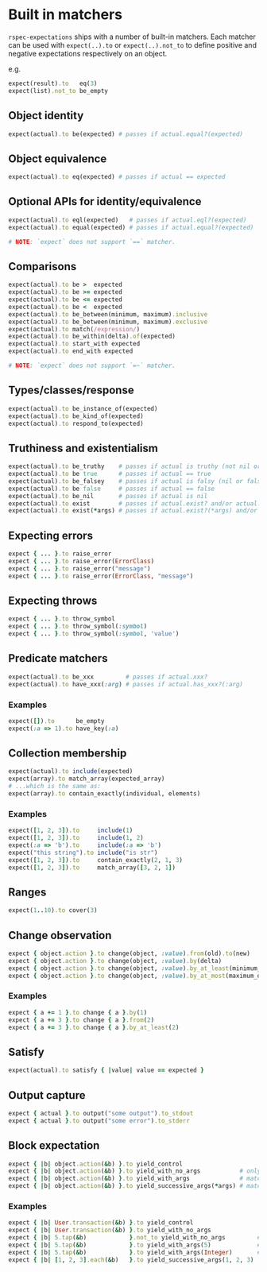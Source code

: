 # Built in matchers

`rspec-expectations` ships with a number of built-in matchers. Each matcher can be used
with `expect(..).to` or `expect(..).not_to` to define positive and negative expectations
respectively on an object.

e.g.

```ruby
expect(result).to   eq(3)
expect(list).not_to be_empty
```

## Object identity

```ruby
expect(actual).to be(expected) # passes if actual.equal?(expected)
```

## Object equivalence

```ruby
expect(actual).to eq(expected) # passes if actual == expected
```

## Optional APIs for identity/equivalence

```ruby
expect(actual).to eql(expected)   # passes if actual.eql?(expected)
expect(actual).to equal(expected) # passes if actual.equal?(expected)

# NOTE: `expect` does not support `==` matcher.
```

## Comparisons

```ruby
expect(actual).to be >  expected
expect(actual).to be >= expected
expect(actual).to be <= expected
expect(actual).to be <  expected
expect(actual).to be_between(minimum, maximum).inclusive
expect(actual).to be_between(minimum, maximum).exclusive
expect(actual).to match(/expression/)
expect(actual).to be_within(delta).of(expected)
expect(actual).to start_with expected
expect(actual).to end_with expected

# NOTE: `expect` does not support `=~` matcher.
```

## Types/classes/response

```ruby
expect(actual).to be_instance_of(expected)
expect(actual).to be_kind_of(expected)
expect(actual).to respond_to(expected)
```

## Truthiness and existentialism

```ruby
expect(actual).to be_truthy    # passes if actual is truthy (not nil or false)
expect(actual).to be true      # passes if actual == true
expect(actual).to be_falsey    # passes if actual is falsy (nil or false)
expect(actual).to be false     # passes if actual == false
expect(actual).to be_nil       # passes if actual is nil
expect(actual).to exist        # passes if actual.exist? and/or actual.exists? are truthy
expect(actual).to exist(*args) # passes if actual.exist?(*args) and/or actual.exists?(*args) are truthy
```

## Expecting errors

```ruby
expect { ... }.to raise_error
expect { ... }.to raise_error(ErrorClass)
expect { ... }.to raise_error("message")
expect { ... }.to raise_error(ErrorClass, "message")
```

## Expecting throws

```ruby
expect { ... }.to throw_symbol
expect { ... }.to throw_symbol(:symbol)
expect { ... }.to throw_symbol(:symbol, 'value')
```

## Predicate matchers

```ruby
expect(actual).to be_xxx         # passes if actual.xxx?
expect(actual).to have_xxx(:arg) # passes if actual.has_xxx?(:arg)
```

### Examples

```ruby
expect([]).to      be_empty
expect(:a => 1).to have_key(:a)
```

## Collection membership

```ruby
expect(actual).to include(expected)
expect(array).to match_array(expected_array)
# ...which is the same as:
expect(array).to contain_exactly(individual, elements)
```

### Examples

```ruby
expect([1, 2, 3]).to     include(1)
expect([1, 2, 3]).to     include(1, 2)
expect(:a => 'b').to     include(:a => 'b')
expect("this string").to include("is str")
expect([1, 2, 3]).to     contain_exactly(2, 1, 3)
expect([1, 2, 3]).to     match_array([3, 2, 1])
```

## Ranges

```ruby
expect(1..10).to cover(3)
```

## Change observation

```ruby
expect { object.action }.to change(object, :value).from(old).to(new)
expect { object.action }.to change(object, :value).by(delta)
expect { object.action }.to change(object, :value).by_at_least(minimum_delta)
expect { object.action }.to change(object, :value).by_at_most(maximum_delta)
```

### Examples

```ruby
expect { a += 1 }.to change { a }.by(1)
expect { a += 3 }.to change { a }.from(2)
expect { a += 3 }.to change { a }.by_at_least(2)
```

## Satisfy

```ruby
expect(actual).to satisfy { |value| value == expected }
```

## Output capture

```ruby
expect { actual }.to output("some output").to_stdout
expect { actual }.to output("some error").to_stderr
```

## Block expectation

```ruby
expect { |b| object.action(&b) }.to yield_control
expect { |b| object.action(&b) }.to yield_with_no_args           # only matches no args
expect { |b| object.action(&b) }.to yield_with_args              # matches any args
expect { |b| object.action(&b) }.to yield_successive_args(*args) # matches args against multiple yields
```

### Examples

```ruby
expect { |b| User.transaction(&b) }.to yield_control
expect { |b| User.transaction(&b) }.to yield_with_no_args
expect { |b| 5.tap(&b)            }.not_to yield_with_no_args         # because it yields with `5`
expect { |b| 5.tap(&b)            }.to yield_with_args(5)             # because 5 == 5
expect { |b| 5.tap(&b)            }.to yield_with_args(Integer)       # because Integer === 5
expect { |b| [1, 2, 3].each(&b)   }.to yield_successive_args(1, 2, 3)
```
